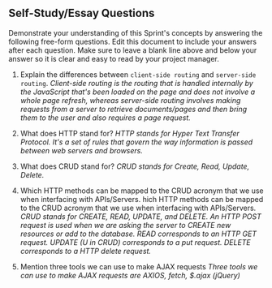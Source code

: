 ## Self-Study/Essay Questions

Demonstrate your understanding of this Sprint's concepts by answering the following free-form questions. Edit this document to include your answers after each question. Make sure to leave a blank line above and below your answer so it is clear and easy to read by your project manager.

1.  Explain the differences between `client-side routing` and `server-side routing`.
*Client-side routing is the routing that is handled internally by the JavaScript that's been loaded on the page and does not involve a whole page refresh, whereas server-side routing involves making requests from a server to retrieve documents/pages and then bring them to the user and also requires a page request.*

1.  What does HTTP stand for?
*HTTP stands for Hyper Text Transfer Protocol. It's a set of rules that govern the way information is passed between web servers and browsers.*

1.  What does CRUD stand for?
*CRUD stands for Create, Read, Update, Delete.* 

1.  Which HTTP methods can be mapped to the CRUD acronym that we use when interfacing with APIs/Servers.
hich HTTP methods can be mapped to the CRUD acronym that we use when interfacing with APIs/Servers.
*CRUD stands for CREATE, READ, UPDATE, and DELETE. An HTTP POST request is used when we are asking the server to CREATE new resources or add to the database. READ corresponds to an HTTP GET request. UPDATE (U in CRUD) corresponds to a put request. DELETE corresponds to a HTTP delete request.*

1.  Mention three tools we can use to make AJAX requests
*Three tools we can use to make AJAX requests are AXIOS, fetch, $.ajax (jQuery)*